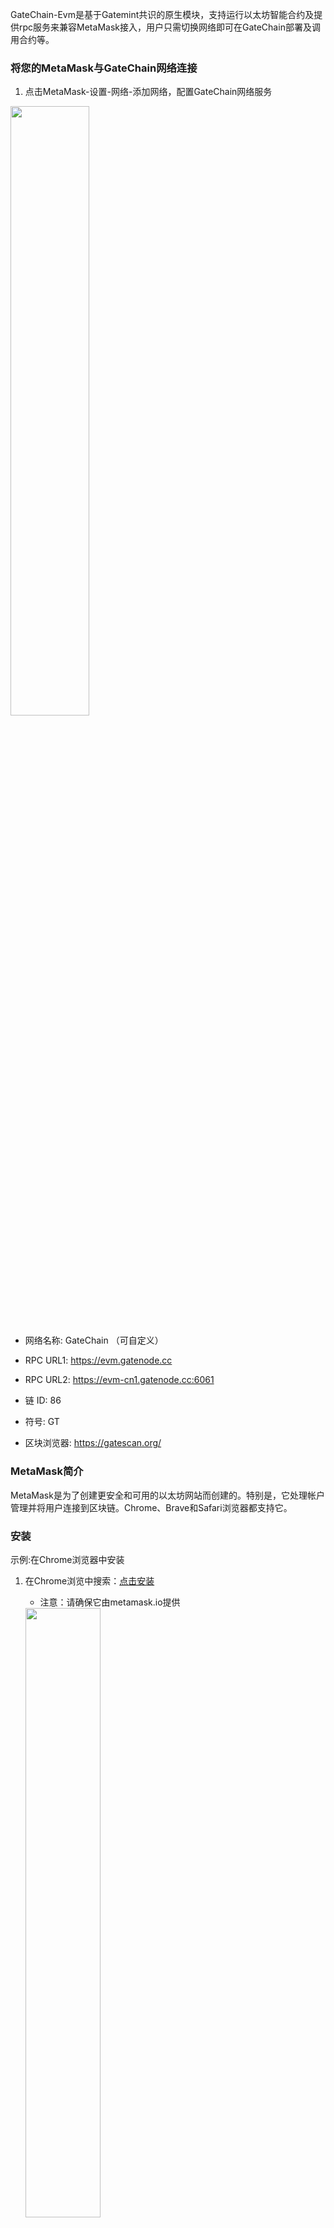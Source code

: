 
<span id="MetaMask接入指南"></span>

GateChain-Evm是基于Gatemint共识的原生模块，支持运行以太坊智能合约及提供rpc服务来兼容MetaMask接入，用户只需切换网络即可在GateChain部署及调用合约等。
### 将您的MetaMask与GateChain网络连接

1. 点击MetaMask-设置-网络-添加网络，配置GateChain网络服务

<img src="../../images/metamask7.png"  height=50% width=50%>

* 网络名称: GateChain （可自定义）
 
* RPC URL1: https://evm.gatenode.cc

* RPC URL2: https://evm-cn1.gatenode.cc:6061
* 链 ID: 86
* 符号: GT
* 区块浏览器: https://gatescan.org/

### MetaMask简介

MetaMask是为了创建更安全和可用的以太坊网站而创建的。特别是，它处理帐户管理并将用户连接到区块链。Chrome、Brave和Safari浏览器都支持它。

### 安装

示例:在Chrome浏览器中安装

1. 在Chrome浏览中搜索：<a href="https://chrome.google.com/webstore/search/MetaMask" target="_blank">点击安装</a>
	* 注意：请确保它由metamask.io提供
	
	<img src="../../images/metamask1.png"  height=50% width=50%>

2. 点击“添加至Chrome”，安装成功，接下来快去创建钱包吧！

	<img src="../../images/metamask2.png"  height=50% width=50%>

### 创建账户

1.可以选择导入钱包或创建钱包，点击“创建钱包”

<img src="../../images/metamask3.png"  height=50% width=50%>

2.输入密码及备份账户助记词

<img src="../../images/metamask4.png"  height=50% width=50%>
<img src="../../images/metamask5.png"  height=50% width=50%>

3.完成助记词验证后，创建账户成功，接下来快去与gatechain网络连接吧!

<img src="../../images/metamask6.png"  height=50% width=50%>



### 将您的“gt”账户余额转入到MetaMask账户余额中

1. 钱包转账:复制MetaMask账户地址，粘贴到钱包-转账-接收地址中，进行转账[[具体操作步骤]](../integration/gatechain-wallet.md#evm)

2. CLI或API转账：与普通转账交易一样，只需替换接收人地址即可。
> [[CLI操作步骤]](../developers/cli/tx.md#发送交易)
> 
> [[API操作步骤]](../developers/api/tx.md#发送交易)

### 将您的GT转账到MetaMask其他账户中

1.选择要转账的账户，进入主页点击“发送”按钮。

<img src="../../images/metamask10.png"  height=50% width=50%>

2.输入要发送的账户地址及金额，点击“下一步”。

<img src="../../images/metamask11.png"  height=50% width=50%>

3.确认交易信息，点击“确认”，等待交易打包。

<img src="../../images/metamask12.png"  height=50% width=50%>

4.交易成功后可以去gatechain浏览器查看交易详细信息。
	
>浏览器地址：<a href="https://gatescan.org/txs" target="_blank">点击进入</a>





